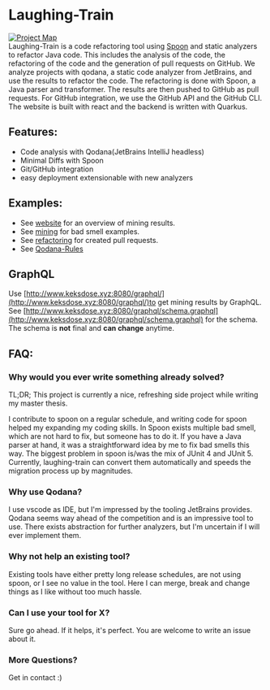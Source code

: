 # Laughing-Train
[![Project Map](https://sourcespy.com/shield.svg)](https://sourcespy.com/github/martinwittlaughingtrain/)  
Laughing-Train is a code refactoring tool using [Spoon](https://github.com/INRIA/spoon) and static analyzers to refactor Java code.
This includes the analysis of the code, the refactoring of the code and the generation of pull requests on GitHub.
We analyze projects with qodana, a static code analyzer from JetBrains, and use the results to refactor the code.
The refactoring is done with Spoon, a Java parser and transformer. The results are then pushed to GitHub as pull requests.
For GitHub integration, we use the GitHub API and the GitHub CLI.
The website is built with react and the backend is written with Quarkus.

## Features:

- Code analysis with Qodana(JetBrains IntelliJ headless)
- Minimal Diffs with Spoon
- Git/GitHub integration
- easy deployment extensionable with new analyzers

## Examples:
- See [website](https://laughing-train.keksdose.xyz/) for an overview of mining results.
- See [mining](https://github.com/MartinWitt/laughing-train/wiki/Mining) for bad smell examples.
- See [refactoring](https://github.com/MartinWitt/laughing-train/issues/125) for created pull requests.
- See [Qodana-Rules](https://github.com/MartinWitt/laughing-train/blob/master/code-transformation/src/main/java/xyz/keksdose/spoon/code_solver/analyzer/qodana/QodanaRules.java#L22)
## GraphQL
Use [http://www.keksdose.xyz:8080/graphql/](http://www.keksdose.xyz:8080/graphql/)to get mining results by GraphQL. See 
[http://www.keksdose.xyz:8080/graphql/schema.graphql](http://www.keksdose.xyz:8080/graphql/schema.graphql) for the schema.
The schema is <b>not</b> final and <b>can change</b> anytime. 

## FAQ:
### Why would you ever write something already solved?
TL;DR; This project is currently a nice, refreshing side project while writing my master thesis.

I contribute to spoon on a regular schedule, and writing code for spoon helped my expanding my coding skills. In Spoon exists multiple bad smell, which are not hard to fix, but someone has to do it. If you have a Java parser at hand, it was a straightforward idea by me to fix bad smells this way. The biggest problem in spoon is/was the mix of JUnit 4 and JUnit 5. Currently, laughing-train can convert them automatically and speeds the migration process up by magnitudes.

### Why use Qodana?

I use vscode as IDE, but I'm impressed by the tooling JetBrains provides. 
Qodana seems way ahead of the competition and is an impressive tool to use.
There exists abstraction for further analyzers, but I'm uncertain if I will ever implement them.

### Why not help an existing tool?
Existing tools have either pretty long release schedules, are not using spoon, or I see no value in the tool. Here I can merge, break and change things as I like without too much hassle.

### Can I use your tool for X?
Sure go ahead. If it helps, it's perfect. You are welcome to write an issue about it.

### More Questions?
Get in contact :)
